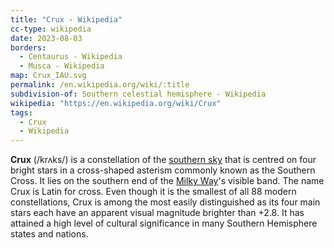 ```yaml
---
title: "Crux - Wikipedia"
cc-type: wikipedia
date: 2023-08-03
borders:
  - Centaurus - Wikipedia
  - Musca - Wikipedia
map: Crux_IAU.svg
permalink: /en.wikipedia.org/wiki/:title
subdivision-of: Southern celestial hemisphere - Wikipedia
wikipedia: "https://en.wikipedia.org/wiki/Crux"
tags:
  - Crux
  - Wikipedia
---
```

**Crux** (/krʌks/) is a constellation of the [southern sky](/en.wikipedia.org/wiki/Southern_celestial_hemisphere) that is centred on four bright stars in a cross-shaped asterism commonly known as the Southern Cross. It lies on the southern end of the [Milky Way](/en.wikipedia.org/wiki/Milky_Way)'s visible band. The name Crux is Latin for cross. Even though it is the smallest of all 88 modern constellations, Crux is among the most easily distinguished as its four main stars each have an apparent visual magnitude brighter than +2.8. It has attained a high level of cultural significance in many Southern Hemisphere states and nations.